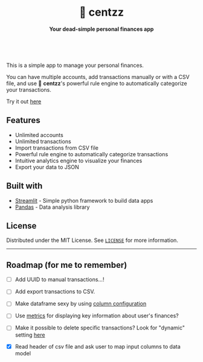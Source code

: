 <div align="center">
	<h1>💸 centzz</h1>
	<p>
		<b>Your dead-simple personal finances app</b>
	</p>
	<br>
	<br>
	<br>
</div>

This is a simple app to manage your personal finances.

You can have multiple accounts, add transactions manually or with a CSV file, and use 💸 **centzz**'s powerful rule engine to automatically categorize your transactions.

Try it out [here](https://centzz.streamlit.app/)

## Features

- Unlimited accounts
- Unlimited transactions
- Import transactions from CSV file
- Powerful rule engine to automatically categorize transactions
- Intuitive analytics engine to visualize your finances
- Export your data to JSON

## Built with

- [Streamlit](https://streamlit.io/) - Simple python framework to build data apps
- [Pandas](https://pandas.pydata.org/) - Data analysis library

## License

Distributed under the MIT License. See [`LICENSE`](./LICENSE) for more information.

---

## Roadmap (for me to remember)

- [ ] Add UUID to manual transactions...!
- [ ] Add export transactions to CSV.
- [ ] Make dataframe sexy by using [column configuration](https://docs.streamlit.io/library/api-reference/data/st.column_config)
- [ ] Use [metrics](https://docs.streamlit.io/library/api-reference/data/st.column_config) for displaying key information about user's finances?
- [ ] Make it possible to delete specific transactions? Look for "dynamic" setting [here](https://docs.streamlit.io/library/api-reference/data/st.data_editor)

- [x] Read header of csv file and ask user to map input columns to data model
